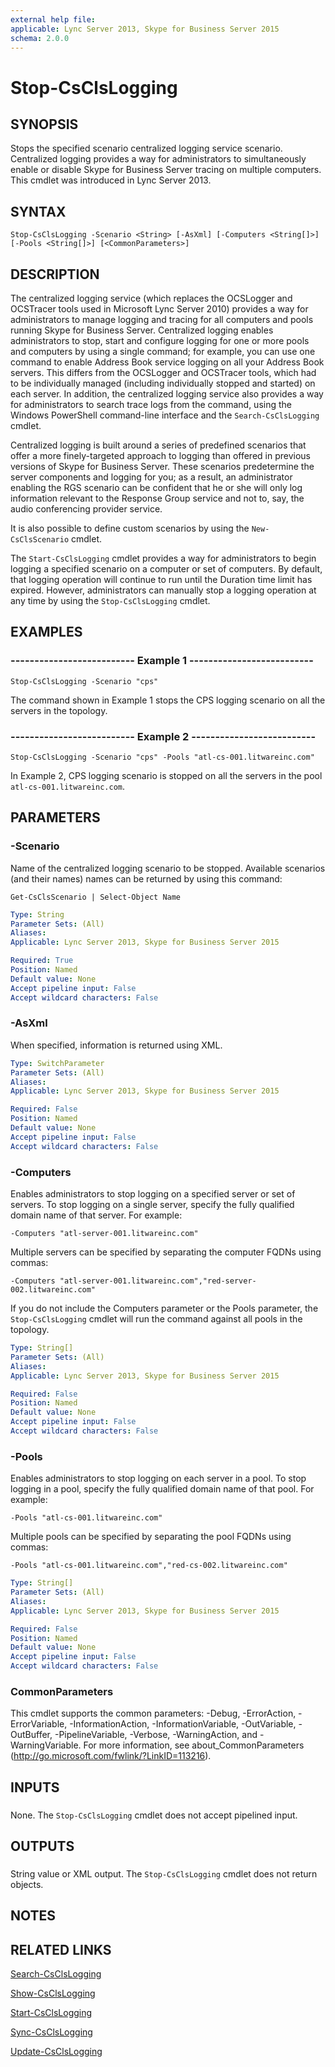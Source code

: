 ```yaml
---
external help file: 
applicable: Lync Server 2013, Skype for Business Server 2015
schema: 2.0.0
---
```


# Stop-CsClsLogging

## SYNOPSIS
Stops the specified scenario centralized logging service scenario.
Centralized logging provides a way for administrators to simultaneously enable or disable Skype for Business Server tracing on multiple computers.
This cmdlet was introduced in Lync Server 2013.


## SYNTAX

```
Stop-CsClsLogging -Scenario <String> [-AsXml] [-Computers <String[]>] [-Pools <String[]>] [<CommonParameters>]
```

## DESCRIPTION
The centralized logging service (which replaces the OCSLogger and OCSTracer tools used in Microsoft Lync Server 2010) provides a way for administrators to manage logging and tracing for all computers and pools running Skype for Business Server.
Centralized logging enables administrators to stop, start and configure logging for one or more pools and computers by using a single command; for example, you can use one command to enable Address Book service logging on all your Address Book servers.
This differs from the OCSLogger and OCSTracer tools, which had to be individually managed (including individually stopped and started) on each server.
In addition, the centralized logging service also provides a way for administrators to search trace logs from the command, using the Windows PowerShell command-line interface and the `Search-CsClsLogging` cmdlet.

Centralized logging is built around a series of predefined scenarios that offer a more finely-targeted approach to logging than offered in previous versions of Skype for Business Server.
These scenarios predetermine the server components and logging for you; as a result, an administrator enabling the RGS scenario can be confident that he or she will only log information relevant to the Response Group service and not to, say, the audio conferencing provider service.

It is also possible to define custom scenarios by using the `New-CsClsScenario` cmdlet.

The `Start-CsClsLogging` cmdlet provides a way for administrators to begin logging a specified scenario on a computer or set of computers.
By default, that logging operation will continue to run until the Duration time limit has expired.
However, administrators can manually stop a logging operation at any time by using the `Stop-CsClsLogging` cmdlet.


## EXAMPLES

### -------------------------- Example 1 --------------------------
```
Stop-CsClsLogging -Scenario "cps"
```

The command shown in Example 1 stops the CPS logging scenario on all the servers in the topology.


### -------------------------- Example 2 --------------------------
```
Stop-CsClsLogging -Scenario "cps" -Pools "atl-cs-001.litwareinc.com"
```

In Example 2, CPS logging scenario is stopped on all the servers in the pool `atl-cs-001.litwareinc.com`.


## PARAMETERS

### -Scenario
Name of the centralized logging scenario to be stopped.
Available scenarios (and their names) names can be returned by using this command:

`Get-CsClsScenario | Select-Object Name`

```yaml
Type: String
Parameter Sets: (All)
Aliases: 
Applicable: Lync Server 2013, Skype for Business Server 2015

Required: True
Position: Named
Default value: None
Accept pipeline input: False
Accept wildcard characters: False
```

### -AsXml
When specified, information is returned using XML.

```yaml
Type: SwitchParameter
Parameter Sets: (All)
Aliases: 
Applicable: Lync Server 2013, Skype for Business Server 2015

Required: False
Position: Named
Default value: None
Accept pipeline input: False
Accept wildcard characters: False
```

### -Computers
Enables administrators to stop logging on a specified server or set of servers.
To stop logging on a single server, specify the fully qualified domain name of that server.
For example:

`-Computers "atl-server-001.litwareinc.com"`

Multiple servers can be specified by separating the computer FQDNs using commas:

`-Computers "atl-server-001.litwareinc.com","red-server-002.litwareinc.com"`

If you do not include the Computers parameter or the Pools parameter, the `Stop-CsClsLogging` cmdlet will run the command against all pools in the topology.


```yaml
Type: String[]
Parameter Sets: (All)
Aliases: 
Applicable: Lync Server 2013, Skype for Business Server 2015

Required: False
Position: Named
Default value: None
Accept pipeline input: False
Accept wildcard characters: False
```

### -Pools
Enables administrators to stop logging on each server in a pool.
To stop logging in a pool, specify the fully qualified domain name of that pool.
For example:

`-Pools "atl-cs-001.litwareinc.com"`

Multiple pools can be specified by separating the pool FQDNs using commas:

`-Pools "atl-cs-001.litwareinc.com","red-cs-002.litwareinc.com"`

```yaml
Type: String[]
Parameter Sets: (All)
Aliases: 
Applicable: Lync Server 2013, Skype for Business Server 2015

Required: False
Position: Named
Default value: None
Accept pipeline input: False
Accept wildcard characters: False
```

### CommonParameters
This cmdlet supports the common parameters: -Debug, -ErrorAction, -ErrorVariable, -InformationAction, -InformationVariable, -OutVariable, -OutBuffer, -PipelineVariable, -Verbose, -WarningAction, and -WarningVariable. For more information, see about_CommonParameters (http://go.microsoft.com/fwlink/?LinkID=113216).

## INPUTS

###  
None.
The `Stop-CsClsLogging` cmdlet does not accept pipelined input.

## OUTPUTS

###  
String value or XML output.
The `Stop-CsClsLogging` cmdlet does not return objects.

## NOTES

## RELATED LINKS

[Search-CsClsLogging]()

[Show-CsClsLogging]()

[Start-CsClsLogging]()

[Sync-CsClsLogging]()

[Update-CsClsLogging]()
